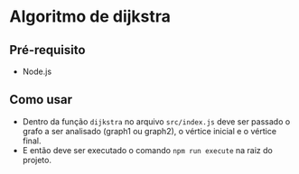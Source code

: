 # Algoritmo de dijkstra

## Pré-requisito
- Node.js

## Como usar
- Dentro da função ```dijkstra``` no arquivo ```src/index.js``` deve ser passado o grafo a ser analisado (graph1 ou graph2), o vértice inicial e o vértice final.
- E então deve ser executado o comando ```npm run execute``` na raiz do projeto.
